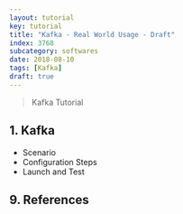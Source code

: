 ```yaml
---
layout: tutorial
key: tutorial
title: "Kafka - Real World Usage - Draft"
index: 3768
subcategory: softwares
date: 2018-08-10
tags: [Kafka]
draft: true
---
```


> Kafka Tutorial

## 1. Kafka
* Scenario
* Configuration Steps
* Launch and Test


## 9. References
